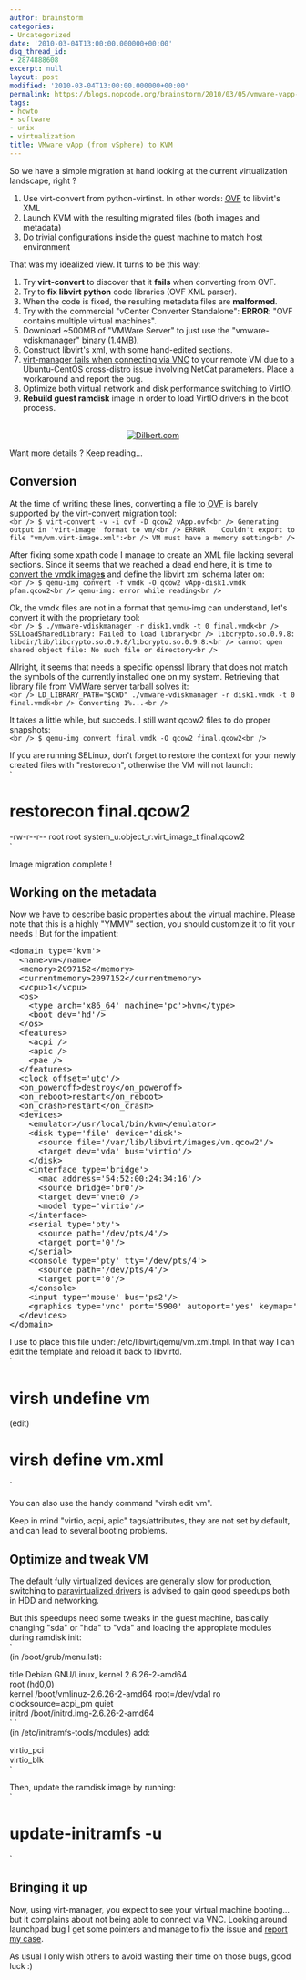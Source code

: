 ```yaml
---
author: brainstorm
categories:
- Uncategorized
date: '2010-03-04T13:00:00.000000+00:00'
dsq_thread_id:
- 2874888608
excerpt: null
layout: post
modified: '2010-03-04T13:00:00.000000+00:00'
permalink: https://blogs.nopcode.org/brainstorm/2010/03/05/vmware-vapp-from-vsphere-to-kvm/
tags:
- howto
- software
- unix
- virtualization
title: VMware vApp (from vSphere) to KVM
---
```


So we have a simple migration at hand looking at the current virtualization landscape, right ?

1.  Use virt-convert from python-virtinst. In other words: [<acronym title='Open Virtualization Format'>OVF</acronym>][1] to libvirt's XML
2.  Launch KVM with the resulting migrated files (both images and metadata)
3.  Do trivial configurations inside the guest machine to match host environment

That was my idealized view. It turns to be this way:

1.  Try **virt-convert** to discover that it **fails** when converting from OVF.
2.  Try to **fix libvirt python** code libraries (OVF XML parser).
3.  When the code is fixed, the resulting metadata files are **malformed**.
4.  Try with the commercial "vCenter Converter Standalone": **ERROR**: "OVF contains multiple virtual machines".
5.  Download ~500MB of "VMWare Server" to just use the "vmware-vdiskmanager" binary (1.4MB).
6.  Construct libvirt's xml, with some hand-edited sections.
7.  [virt-manager fails when connecting via VNC][2] to your remote VM due to a Ubuntu-CentOS cross-distro issue involving NetCat parameters. Place a workaround and report the bug.
8.  Optimize both virtual network and disk performance switching to VirtIO.
9.  **Rebuild guest ramdisk** image in order to load VirtIO drivers in the boot process.

<center>
  <br /> <a href="http://dilbert.com/strips/comic/2008-02-12/" title="Dilbert.com"><img src="http://dilbert.com/dyn/str_strip/000000000/00000000/0000000/000000/00000/1000/800/1869/1869.strip.gif" border="0" alt="Dilbert.com" /></a><br />
</center>

Want more details ? Keep reading...  
<!--more-->

## Conversion

At the time of writing these lines, converting a file to <acronym title='Open Virtualization Format'>OVF</acronym> is barely supported by the virt-convert migration tool:  
`<br />
$ virt-convert -v -i ovf -D qcow2 vApp.ovf<br />
Generating output in 'virt-image' format to vm/<br />
ERROR    Couldn't export to file "vm/vm.virt-image.xml":<br />
VM must have a memory setting<br />
`

After fixing some xpath code I manage to create an XML file lacking several sections. Since it seems that we reached a dead end here, it is time to [convert the vmdk image**s**][3] and define the libvirt xml schema later on:  
`<br />
$ qemu-img convert -f vmdk -O qcow2 vApp-disk1.vmdk pfam.qcow2<br />
qemu-img: error while reading<br />
`

Ok, the vmdk files are not in a format that qemu-img can understand, let's convert it with the proprietary tool:  
`<br />
$ ./vmware-vdiskmanager -r disk1.vmdk -t 0 final.vmdk<br />
SSLLoadSharedLibrary: Failed to load library<br />
libcrypto.so.0.9.8: libdir/lib/libcrypto.so.0.9.8/libcrypto.so.0.9.8:<br />
cannot open shared object file: No such file or directory<br />
`

Allright, it seems that needs a specific openssl library that does not match the symbols of the currently installed one on my system. Retrieving that library file from VMWare server tarball solves it:  
`<br />
LD_LIBRARY_PATH="$CWD" ./vmware-vdiskmanager -r disk1.vmdk -t 0 final.vmdk<br />
Converting 1%...<br />
`

It takes a little while, but succeds. I still want qcow2 files to do proper snapshots:  
`<br />
$ qemu-img convert final.vmdk -O qcow2 final.qcow2<br />
`

If you are running SELinux, don't forget to restore the context for your newly created files with "restorecon", otherwise the VM will not launch:  
`<br />
# restorecon final.qcow2<br />
-rw-r--r--  root root system_u:object_r:virt_image_t   final.qcow2<br />
`

Image migration complete !

## Working on the metadata

Now we have to describe basic properties about the virtual machine. Please note that this is a highly "YMMV" section, you should customize it to fit your needs ! But for the impatient:

<pre class="brush: xml; title: ; notranslate" title="">&lt;domain type='kvm'&gt;
  &lt;name&gt;vm&lt;/name&gt;
  &lt;memory&gt;2097152&lt;/memory&gt;
  &lt;currentmemory&gt;2097152&lt;/currentmemory&gt;
  &lt;vcpu&gt;1&lt;/vcpu&gt;
  &lt;os&gt;
    &lt;type arch='x86_64' machine='pc'&gt;hvm&lt;/type&gt;
    &lt;boot dev='hd'/&gt;
  &lt;/os&gt;
  &lt;features&gt;
    &lt;acpi /&gt;
    &lt;apic /&gt;
    &lt;pae /&gt;
  &lt;/features&gt;
  &lt;clock offset='utc'/&gt;
  &lt;on_poweroff&gt;destroy&lt;/on_poweroff&gt;
  &lt;on_reboot&gt;restart&lt;/on_reboot&gt;
  &lt;on_crash&gt;restart&lt;/on_crash&gt;
  &lt;devices&gt;
    &lt;emulator&gt;/usr/local/bin/kvm&lt;/emulator&gt;
    &lt;disk type='file' device='disk'&gt;
      &lt;source file='/var/lib/libvirt/images/vm.qcow2'/&gt;
      &lt;target dev='vda' bus='virtio'/&gt;
    &lt;/disk&gt;
    &lt;interface type='bridge'&gt;
      &lt;mac address='54:52:00:24:34:16'/&gt;
      &lt;source bridge='br0'/&gt;
      &lt;target dev='vnet0'/&gt;
      &lt;model type='virtio'/&gt;
    &lt;/interface&gt;
    &lt;serial type='pty'&gt;
      &lt;source path='/dev/pts/4'/&gt;
      &lt;target port='0'/&gt;
    &lt;/serial&gt;
    &lt;console type='pty' tty='/dev/pts/4'&gt;
      &lt;source path='/dev/pts/4'/&gt;
      &lt;target port='0'/&gt;
    &lt;/console&gt;
    &lt;input type='mouse' bus='ps2'/&gt;
    &lt;graphics type='vnc' port='5900' autoport='yes' keymap='en-us'/&gt;
  &lt;/devices&gt;
&lt;/domain&gt;
</pre>

I use to place this file under: /etc/libvirt/qemu/vm.xml.tmpl. In that way I can edit the template and reload it back to libvirtd.  
`<br />
# virsh undefine vm<br />
(edit)<br />
# virsh define vm.xml<br />
`

You can also use the handy command "virsh edit vm".

Keep in mind "virtio, acpi, apic" tags/attributes, they are not set by default, and can lead to several booting problems.

## Optimize and tweak VM

The default fully virtualized devices are generally slow for production, switching to [paravirtualized drivers][4] is advised to gain good speedups both in HDD and networking.

But this speedups need some tweaks in the guest machine, basically changing "sda" or "hda" to "vda" and loading the appropiate modules during ramdisk init:  
`<br />
(in /boot/grub/menu.lst):</p>
<p>title           Debian GNU/Linux, kernel 2.6.26-2-amd64<br />
root            (hd0,0)<br />
kernel         /boot/vmlinuz-2.6.26-2-amd64 root=/dev/vda1 ro clocksource=acpi_pm quiet<br />
initrd          /boot/initrd.img-2.6.26-2-amd64<br />
`  
`<br />
(in /etc/initramfs-tools/modules) add:</p>
<p>virtio_pci<br />
virtio_blk<br />
`

Then, update the ramdisk image by running:  
`<br />
# update-initramfs -u<br />
`

## Bringing it up

Now, using virt-manager, you expect to see your virtual machine booting... but it complains about not being able to connect via VNC. Looking around launchpad bug I get some pointers and manage to fix the issue and [report my case][2].

As usual I only wish others to avoid wasting their time on those bugs, good luck :)

 [1]: http://en.wikipedia.org/wiki/Open_Virtualization_Format
 [2]: https://bugs.launchpad.net/ubuntu/+source/libvirt/+bug/517478
 [3]: http://blog.bodhizazen.net/linux/convert-vmware-vmdk-to-kvm-qcow2-or-virtualbox-vdi/
 [4]: http://wiki.libvirt.org/page/Virtio